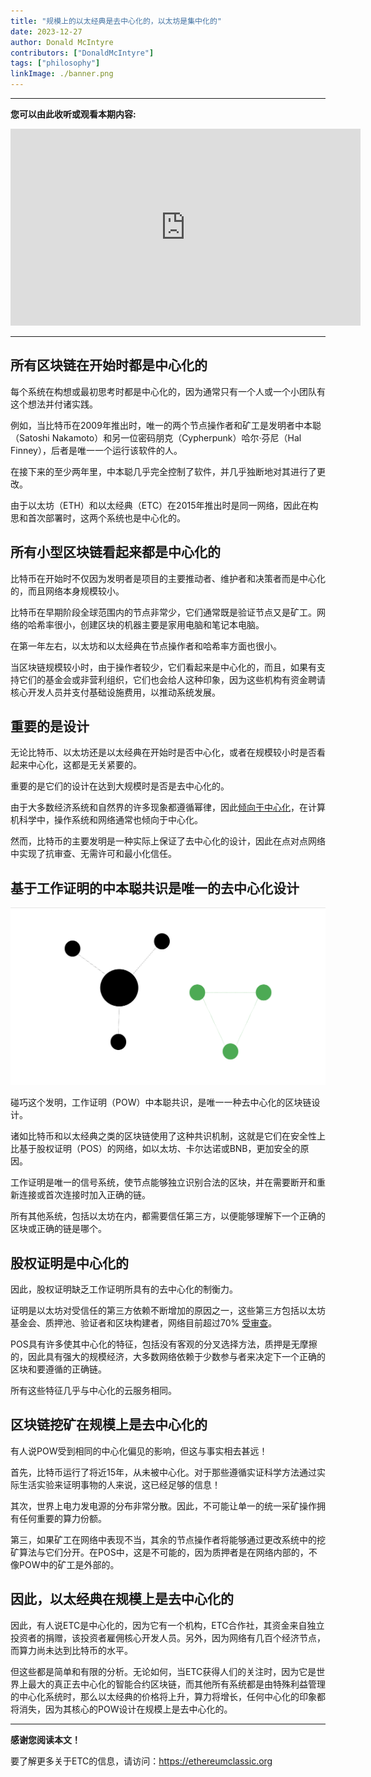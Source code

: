 ```yaml
---
title: "规模上的以太经典是去中心化的，以太坊是集中化的"
date: 2023-12-27
author: Donald McIntyre
contributors: ["DonaldMcIntyre"]
tags: ["philosophy"]
linkImage: ./banner.png
---
```


---
**您可以由此收听或观看本期内容:**

<iframe width="560" height="315" src="https://www.youtube.com/embed/s941neFSYN8?si=AbzsckfgktQ6mS5k" title="YouTube video player" frameborder="0" allow="accelerometer; autoplay; clipboard-write; encrypted-media; gyroscope; picture-in-picture; web-share" allowfullscreen></iframe>

---

## 所有区块链在开始时都是中心化的

每个系统在构想或最初思考时都是中心化的，因为通常只有一个人或一个小团队有这个想法并付诸实践。

例如，当比特币在2009年推出时，唯一的两个节点操作者和矿工是发明者中本聪（Satoshi Nakamoto）和另一位密码朋克（Cypherpunk）哈尔·芬尼（Hal Finney），后者是唯一一个运行该软件的人。

在接下来的至少两年里，中本聪几乎完全控制了软件，并几乎独断地对其进行了更改。

由于以太坊（ETH）和以太经典（ETC）在2015年推出时是同一网络，因此在构思和首次部署时，这两个系统也是中心化的。

## 所有小型区块链看起来都是中心化的

比特币在开始时不仅因为发明者是项目的主要推动者、维护者和决策者而是中心化的，而且网络本身规模较小。

比特币在早期阶段全球范围内的节点非常少，它们通常既是验证节点又是矿工。网络的哈希率很小，创建区块的机器主要是家用电脑和笔记本电脑。

在第一年左右，以太坊和以太经典在节点操作者和哈希率方面也很小。

当区块链规模较小时，由于操作者较少，它们看起来是中心化的，而且，如果有支持它们的基金会或非营利组织，它们也会给人这种印象，因为这些机构有资金聘请核心开发人员并支付基础设施费用，以推动系统发展。

## 重要的是设计

无论比特币、以太坊还是以太经典在开始时是否中心化，或者在规模较小时是否看起来中心化，这都是无关紧要的。

重要的是它们的设计在达到大规模时是否是去中心化的。

由于大多数经济系统和自然界的许多现象都遵循幂律，因此[倾向于中心化](https://en.wikipedia.org/wiki/Pareto_principle)，在计算机科学中，操作系统和网络通常也倾向于中心化。

然而，比特币的主要发明是一种实际上保证了去中心化的设计，因此在点对点网络中实现了抗审查、无需许可和最小化信任。

## 基于工作证明的中本聪共识是唯一的去中心化设计

![](./1.png)

碰巧这个发明，工作证明（POW）中本聪共识，是唯一一种去中心化的区块链设计。

诸如比特币和以太经典之类的区块链使用了这种共识机制，这就是它们在安全性上比基于股权证明（POS）的网络，如以太坊、卡尔达诺或BNB，更加安全的原因。

工作证明是唯一的信号系统，使节点能够独立识别合法的区块，并在需要断开和重新连接或首次连接时加入正确的链。

所有其他系统，包括以太坊在内，都需要信任第三方，以便能够理解下一个正确的区块或正确的链是哪个。

## 股权证明是中心化的

因此，股权证明缺乏工作证明所具有的去中心化的制衡力。

证明是以太坊对受信任的第三方依赖不断增加的原因之一，这些第三方包括以太坊基金会、质押池、验证者和区块构建者，网络目前超过70% [受审查](https://www.coindesk.com/tech/2023/12/06/ethereums-censorship-problem-is-getting-worse/)。

POS具有许多使其中心化的特征，包括没有客观的分叉选择方法，质押是无摩擦的，因此具有强大的规模经济，大多数网络依赖于少数参与者来决定下一个正确的区块和要遵循的正确链。

所有这些特征几乎与中心化的云服务相同。

## 区块链挖矿在规模上是去中心化的

有人说POW受到相同的中心化偏见的影响，但这与事实相去甚远！

首先，比特币运行了将近15年，从未被中心化。对于那些遵循实证科学方法通过实际生活实验来证明事物的人来说，这已经足够的信息！

其次，世界上电力发电源的分布非常分散。因此，不可能让单一的统一采矿操作拥有任何重要的算力份额。

第三，如果矿工在网络中表现不当，其余的节点操作者将能够通过更改系统中的挖矿算法与它们分开。在POS中，这是不可能的，因为质押者是在网络内部的，不像POW中的矿工是外部的。

## 因此，以太经典在规模上是去中心化的

因此，有人说ETC是中心化的，因为它有一个机构，ETC合作社，其资金来自独立投资者的捐赠，该投资者雇佣核心开发人员。另外，因为网络有几百个经济节点，而算力尚未达到比特币的水平。

但这些都是简单和有限的分析。无论如何，当ETC获得人们的关注时，因为它是世界上最大的真正去中心化的智能合约区块链，而其他所有系统都是由特殊利益管理的中心化系统时，那么以太经典的价格将上升，算力将增长，任何中心化的印象都将消失，因为其核心的POW设计在规模上是去中心化的。

---

**感谢您阅读本文！**

要了解更多关于ETC的信息，请访问：https://ethereumclassic.org
